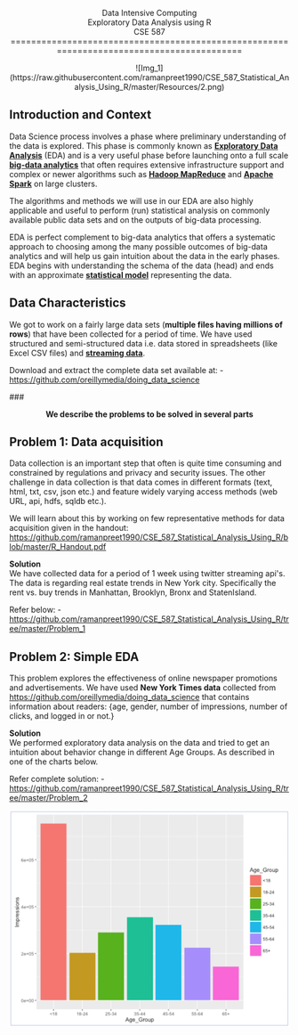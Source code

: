 <p align="center">Data Intensive Computing</br>Exploratory Data Analysis using R</br>CSE 587
==========================================================================================
<p align="center">![Img_1](https://raw.githubusercontent.com/ramanpreet1990/CSE_587_Statistical_Analysis_Using_R/master/Resources/2.png)


Introduction and Context
------------------------------------
Data Science process involves a phase where preliminary understanding of the data is explored. This phase is commonly known as [**Exploratory Data Analysis**](https://en.wikipedia.org/wiki/Exploratory_data_analysis) (EDA) and is a very useful phase before launching onto a full scale [**big-data analytics**](http://www.webopedia.com/TERM/B/big_data_analytics.html) that often requires extensive infrastructure support and complex or newer algorithms such as [**Hadoop MapReduce**](https://hadoop.apache.org/docs/r1.2.1/mapred_tutorial.html) and [**Apache Spark**](https://en.wikipedia.org/wiki/Apache_Spark) on large clusters. 

The algorithms and methods we will use in our EDA are also highly applicable and useful to perform (run) statistical analysis on commonly available public data sets and on the outputs of big-data processing. 

EDA is perfect complement to big-data analytics that offers a systematic approach to choosing among the many possible outcomes of big-data analytics and will help us gain intuition about the data in the early phases. EDA begins with understanding the schema of the data (head) and ends with an approximate [**statistical model**](https://en.wikipedia.org/wiki/Statistical_model) representing the data.


Data Characteristics
----------------------------
We got to work on a fairly large data sets (**multiple files having millions of rows**) that have been collected for a period of time. We have used structured and semi-structured data i.e. data stored in spreadsheets (like Excel CSV files) and [**streaming data**](https://aws.amazon.com/streaming-data/). 

Download and extract the complete data set available at: -</br>
https://github.com/oreillymedia/doing_data_science


###<p align="center">**We describe the problems to be solved in several parts**



Problem 1: Data acquisition
---------------------------------------
Data collection is an important step that often is quite time consuming and constrained by regulations and privacy and security issues. The other challenge in data collection is that data comes in different formats (text, html, txt, csv, json etc.) and feature widely varying access methods (web URL, api, hdfs, sqldb etc.). 

We will learn about this by working on few representative methods for data acquisition given in the handout:
https://github.com/ramanpreet1990/CSE_587_Statistical_Analysis_Using_R/blob/master/R_Handout.pdf

**Solution**</br>
We have collected data for a period of 1 week using twitter streaming api's. The data is regarding real estate trends in New York city. Specifically the rent vs. buy trends in Manhattan, Brooklyn, Bronx and StatenIsland.

Refer below: -</br>
https://github.com/ramanpreet1990/CSE_587_Statistical_Analysis_Using_R/tree/master/Problem_1


Problem 2: Simple EDA
---------------------------------
This problem explores the effectiveness of online newspaper promotions and advertisements. We have used **New York Times data** collected from https://github.com/oreillymedia/doing_data_science that contains information about readers: {age, gender, number of impressions, number of clicks, and logged in or not.} 

**Solution**</br>
We performed exploratory data analysis on the data and tried to get an intuition about behavior change in different Age Groups. As described in one of the charts below.

Refer complete solution: -</br>
https://github.com/ramanpreet1990/CSE_587_Statistical_Analysis_Using_R/tree/master/Problem_2

![Img_1](https://raw.githubusercontent.com/ramanpreet1990/CSE_587_Statistical_Analysis_Using_R/master/Resources/1.png)
